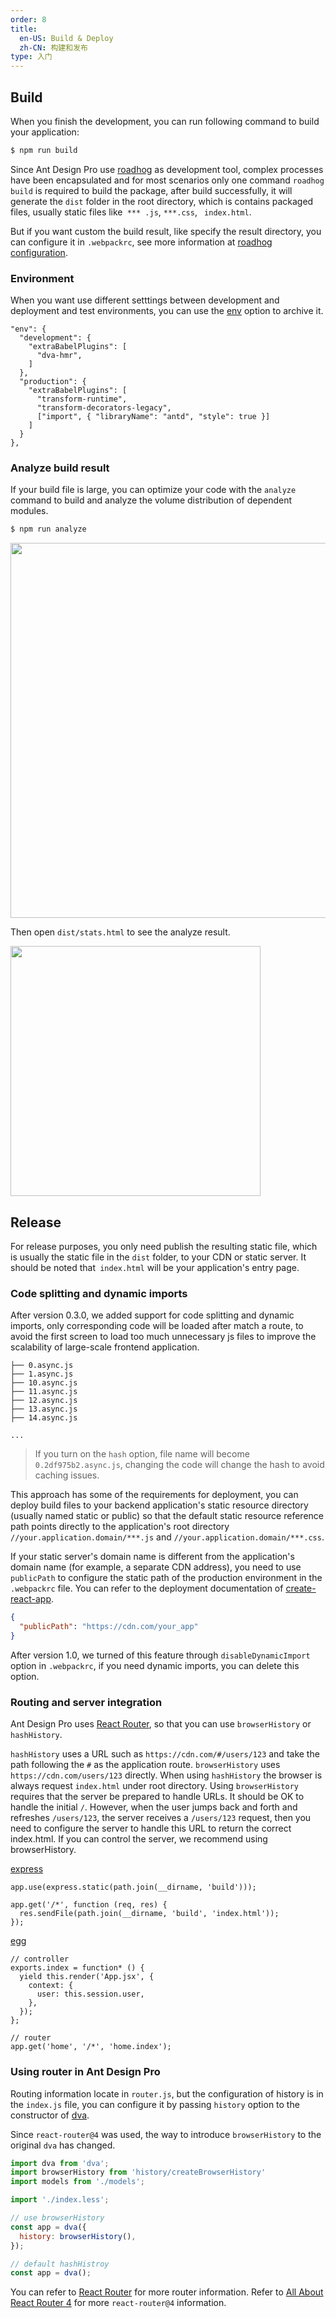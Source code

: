 ```yaml
---
order: 8
title:
  en-US: Build & Deploy
  zh-CN: 构建和发布
type: 入门
---
```


## Build

When you finish the development, you can run following command to build your application:

```bash
$ npm run build
```

Since Ant Design Pro use [roadhog](https://github.com/sorrycc/roadhog) as development tool, complex processes have been encapsulated and for most scenarios only one command `roadhog build` is required to build the package, after build successfully, it will generate the `dist` folder in the root directory, which is contains packaged files, usually static files like` *** .js`, `***.css`, ` index.html`.

But if you want custom the build result, like specify the result directory, you can configure it in `.webpackrc`, see more information at [roadhog configuration](https://github.com/sorrycc/roadhog#configuration).

### Environment

When you want use different setttings between development and deployment and test environments, you can use the  [env](https://github.com/sorrycc/roadhog#env) option to archive it.

```
"env": {
  "development": {
    "extraBabelPlugins": [
      "dva-hmr",
    ]
  },
  "production": {
    "extraBabelPlugins": [
      "transform-runtime",
      "transform-decorators-legacy",
      ["import", { "libraryName": "antd", "style": true }]
    ]
  }
},
```

### Analyze build result

If your build file is large, you can optimize your code with the `analyze` command to build and analyze the volume distribution of dependent modules.

```bash
$ npm run analyze
```

<img src="https://gw.alipayobjects.com/zos/rmsportal/jibuOPHTyWMpMGvrlFDl.png" width="600" />

Then open `dist/stats.html` to see the analyze result.

<img src="https://gw.alipayobjects.com/zos/rmsportal/sjzZbbsgthNtruKKHbiG.png" width="400" />

## Release

For release purposes, you only need publish the resulting static file, which is usually the static file in the `dist` folder, to your CDN or static server. It should be noted that` index.html` will be your application's entry page.

### Code splitting and dynamic imports

After version 0.3.0, we added support for code splitting and dynamic imports, only corresponding code will be loaded after match a route, to avoid the first screen to load too much unnecessary js files to improve the scalability of large-scale frontend application.

```
├── 0.async.js
├── 1.async.js
├── 10.async.js
├── 11.async.js
├── 12.async.js
├── 13.async.js
├── 14.async.js

...
```

> If you turn on the `hash` option, file name will become `0.2df975b2.async.js`, changing the code will change the hash to avoid caching issues.

This approach has some of the requirements for deployment, you can deploy build files to your backend application's static resource directory (usually named static or public) so that the default static resource reference path points directly to the application's root directory `//your.application.domain/***.js` and `//your.application.domain/***.css`.

If your static server's domain name is different from the application's domain name (for example, a separate CDN address), you need to use `publicPath` to configure the static path of the production environment in the `.webpackrc` file. You can refer to the deployment documentation of [create-react-app](https://github.com/facebook/create-react-app/blob/master/packages/react-scripts/template/README.md#deployment).

```json
{
  "publicPath": "https://cdn.com/your_app"
}
```

After version 1.0, we turned of this feature through `disableDynamicImport` option in `.webpackrc`, if you need dynamic imports, you can delete this option.

### Routing and server integration

Ant Design Pro uses [React Router](https://github.com/ReactTraining/react-router), so that you can use `browserHistory` or `hashHistory`.

`hashHistory` uses a URL such as `https://cdn.com/#/users/123` and take the path following the `#` as the application route. `browserHistory` uses `https://cdn.com/users/123` directly. When using `hashHistory` the browser is always request `index.html` under root directory. Using `browserHistory` requires that the server be prepared to handle URLs. It should be OK to handle the initial `/`. However, when the user jumps back and forth and refreshes `/users/123`, the server receives a `/users/123` request, then you need to configure the server to handle this URL to return the correct index.html. If you can control the server, we recommend using browserHistory.

[express](http://expressjs.com/)
```
app.use(express.static(path.join(__dirname, 'build')));

app.get('/*', function (req, res) {
  res.sendFile(path.join(__dirname, 'build', 'index.html'));
});
```

[egg](https://eggjs.org/)
```
// controller
exports.index = function* () {
  yield this.render('App.jsx', {
    context: {
      user: this.session.user,
    },
  });
};

// router
app.get('home', '/*', 'home.index');
```

### Using router in Ant Design Pro

Routing information locate in `router.js`, but the configuration of history is in the `index.js` file, you can configure it by passing `history` option to the constructor of [dva](https://github.com/dvajs/dva/blob/master/docs/API.md#dva-api).

Since `react-router@4` was used, the way to introduce `browserHistory` to the original `dva` has changed.

```jsx
import dva from 'dva';
import browserHistory from 'history/createBrowserHistory'
import models from './models';

import './index.less';

// use browserHistory
const app = dva({
  history: browserHistory(),
});

// default hashHistroy
const app = dva();
```

You can refer to [React Router](https://github.com/ReactTraining/react-router) for more router information.
Refer to [All About React Router 4](https://css-tricks.com/react-router-4/) for more `react-router@4` information.
